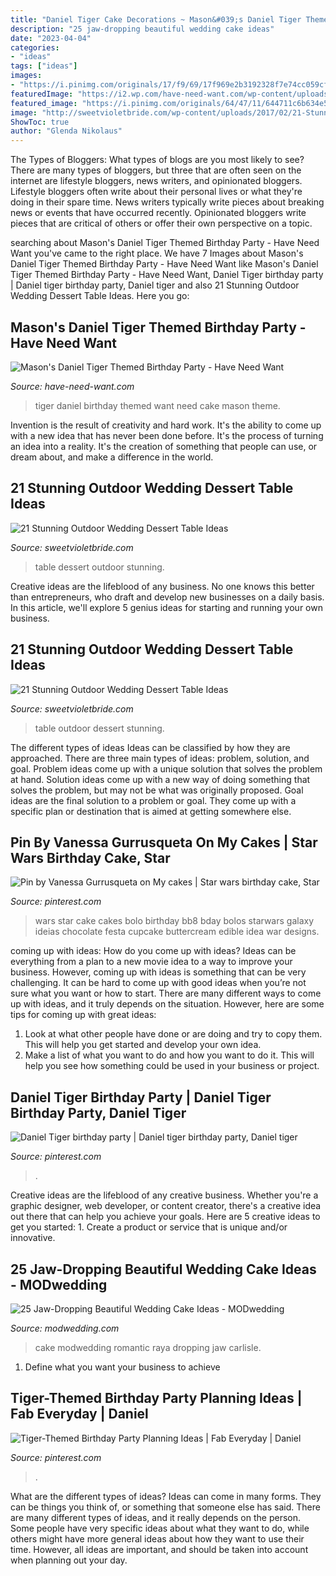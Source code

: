 ```yaml
---
title: "Daniel Tiger Cake Decorations ~ Mason&#039;s Daniel Tiger Themed Birthday Party"
description: "25 jaw-dropping beautiful wedding cake ideas"
date: "2023-04-04"
categories:
- "ideas"
tags: ["ideas"]
images:
- "https://i.pinimg.com/originals/17/f9/69/17f969e2b3192328f7e74cc059cfdd7d.jpg"
featuredImage: "https://i2.wp.com/have-need-want.com/wp-content/uploads/Masons-Daniel-Tiger-Themed-Birthday-Party-Daniel-Tiger-Birthday-Party-Daniel-Tiger-Birthday-Cake-Balloon-Garland-First-Birthday-Party-Theme-Have-Need-Want-10.jpg?resize=1000%2C1500"
featured_image: "https://i.pinimg.com/originals/64/47/11/644711c6b634e5491316efce95ed89a6.jpg"
image: "http://sweetvioletbride.com/wp-content/uploads/2017/02/21-Stunning-Outdoor-Wedding-Dessert-Table-Ideas-15-pinterest-683x1024.jpg"
ShowToc: true
author: "Glenda Nikolaus"
---
```



The Types of Bloggers: What types of blogs are you most likely to see?
There are many types of bloggers, but three that are often seen on the internet are lifestyle bloggers, news writers, and opinionated bloggers. Lifestyle bloggers often write about their personal lives or what they're doing in their spare time. News writers typically write pieces about breaking news or events that have occurred recently. Opinionated bloggers write pieces that are critical of others or offer their own perspective on a topic.

	

		
searching about Mason&#039;s Daniel Tiger Themed Birthday Party - Have Need Want you've came to the right place. We have 7 Images about Mason&#039;s Daniel Tiger Themed Birthday Party - Have Need Want like Mason&#039;s Daniel Tiger Themed Birthday Party - Have Need Want, Daniel Tiger birthday party | Daniel tiger birthday party, Daniel tiger and also 21 Stunning Outdoor Wedding Dessert Table Ideas. Here you go:
		
    
## Mason&#039;s Daniel Tiger Themed Birthday Party - Have Need Want

<img loading=lazy src="https://i2.wp.com/have-need-want.com/wp-content/uploads/Masons-Daniel-Tiger-Themed-Birthday-Party-Daniel-Tiger-Birthday-Party-Daniel-Tiger-Birthday-Cake-Balloon-Garland-First-Birthday-Party-Theme-Have-Need-Want-10.jpg?resize=1000%2C1500" onerror="this.onerror=null;this.src='https://tse2.mm.bing.net/th?id=OIP.QlqeFrLDh2Am8NpENrE5kwHaLH&amp;pid=15.1';" alt="Mason&#039;s Daniel Tiger Themed Birthday Party - Have Need Want">

_Source: have-need-want.com_

>tiger daniel birthday themed want need cake mason theme. 

	

Invention is the result of creativity and hard work. It's the ability to come up with a new idea that has never been done before. It's the process of turning an idea into a reality. It's the creation of something that people can use, or dream about, and make a difference in the world.

    
## 21 Stunning Outdoor Wedding Dessert Table Ideas

<img loading=lazy src="http://sweetvioletbride.com/wp-content/uploads/2017/02/21-Stunning-Outdoor-Wedding-Dessert-Table-Ideas-15-pinterest.jpg" onerror="this.onerror=null;this.src='https://tse2.mm.bing.net/th?id=OIP.pPt4r5ovV9eHXwf2MXzj6wHaLH&amp;pid=15.1';" alt="21 Stunning Outdoor Wedding Dessert Table Ideas">

_Source: sweetvioletbride.com_

>table dessert outdoor stunning. 

	

Creative ideas are the lifeblood of any business. No one knows this better than entrepreneurs, who draft and develop new businesses on a daily basis. In this article, we'll explore 5 genius ideas for starting and running your own business.

    
## 21 Stunning Outdoor Wedding Dessert Table Ideas

<img loading=lazy src="http://sweetvioletbride.com/wp-content/uploads/2017/02/21-Stunning-Outdoor-Wedding-Dessert-Table-Ideas-15-pinterest-683x1024.jpg" onerror="this.onerror=null;this.src='https://tse4.mm.bing.net/th?id=OIP.jNA-zVSh4Zls6uZQVKT6DQHaLG&amp;pid=15.1';" alt="21 Stunning Outdoor Wedding Dessert Table Ideas">

_Source: sweetvioletbride.com_

>table outdoor dessert stunning. 

	

The different types of ideas
Ideas can be classified by how they are approached. There are three main types of ideas: problem, solution, and goal. Problem ideas come up with a unique solution that solves the problem at hand. Solution ideas come up with a new way of doing something that solves the problem, but may not be what was originally proposed. Goal ideas are the final solution to a problem or goal. They come up with a specific plan or destination that is aimed at getting somewhere else.

    
## Pin By Vanessa Gurrusqueta On My Cakes | Star Wars Birthday Cake, Star

<img loading=lazy src="https://i.pinimg.com/originals/64/47/11/644711c6b634e5491316efce95ed89a6.jpg" onerror="this.onerror=null;this.src='https://tse3.mm.bing.net/th?id=OIP.uui59ehcww814C81x3EKRwHaJ4&amp;pid=15.1';" alt="Pin by Vanessa Gurrusqueta on My cakes | Star wars birthday cake, Star">

_Source: pinterest.com_

>wars star cake cakes bolo birthday bb8 bday bolos starwars galaxy ideias chocolate festa cupcake buttercream edible idea war designs. 

	

coming up with ideas: How do you come up with ideas?
Ideas can be everything from a plan to a new movie idea to a way to improve your business. However, coming up with ideas is something that can be very challenging. It can be hard to come up with good ideas when you’re not sure what you want or how to start. There are many different ways to come up with ideas, and it truly depends on the situation. However, here are some tips for coming up with great ideas: 
1. Look at what other people have done or are doing and try to copy them. This will help you get started and develop your own idea. 
2. Make a list of what you want to do and how you want to do it. This will help you see how something could be used in your business or project. 

    
## Daniel Tiger Birthday Party | Daniel Tiger Birthday Party, Daniel Tiger

<img loading=lazy src="https://i.pinimg.com/originals/6a/c2/a1/6ac2a1c2a5ecd2a1ceaa52900e8c523b.jpg" onerror="this.onerror=null;this.src='https://tse1.mm.bing.net/th?id=OIP.IwnvH8yyPDffIKy1HiNzCAHaHI&amp;pid=15.1';" alt="Daniel Tiger birthday party | Daniel tiger birthday party, Daniel tiger">

_Source: pinterest.com_

>. 

	

Creative ideas are the lifeblood of any creative business. Whether you're a graphic designer, web developer, or content creator, there's a creative idea out there that can help you achieve your goals. Here are 5 creative ideas to get you started: 1. Create a product or service that is unique and/or innovative.

    
## 25 Jaw-Dropping Beautiful Wedding Cake Ideas - MODwedding

<img loading=lazy src="https://www.modwedding.com/wp-content/uploads/2014/01/wedding-cake-ideas-5-01042014.jpg" onerror="this.onerror=null;this.src='https://tse1.mm.bing.net/th?id=OIP.3nEiavM6YhDAryxbLuaETgHaLH&amp;pid=15.1';" alt="25 Jaw-Dropping Beautiful Wedding Cake Ideas - MODwedding">

_Source: modwedding.com_

>cake modwedding romantic raya dropping jaw carlisle. 

	

1. Define what you want your business to achieve 

    
## Tiger-Themed Birthday Party Planning Ideas | Fab Everyday | Daniel

<img loading=lazy src="https://i.pinimg.com/originals/17/f9/69/17f969e2b3192328f7e74cc059cfdd7d.jpg" onerror="this.onerror=null;this.src='https://tse2.mm.bing.net/th?id=OIP.23wXH_MPXVXVfMrbYmGYkwHaJ4&amp;pid=15.1';" alt="Tiger-Themed Birthday Party Planning Ideas | Fab Everyday | Daniel">

_Source: pinterest.com_

>. 

	

What are the different types of ideas?
Ideas can come in many forms. They can be things you think of, or something that someone else has said. There are many different types of ideas, and it really depends on the person. Some people have very specific ideas about what they want to do, while others might have more general ideas about how they want to use their time. However, all ideas are important, and should be taken into account when planning out your day.

